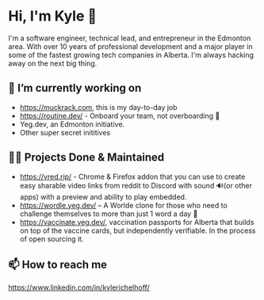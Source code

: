 # Hi, I'm Kyle 👋

I'm a software engineer, technical lead, and entrepreneur in the Edmonton area. With over 10 years of professional development and a major player in some of the fastest growing tech companies in Alberta. I'm always hacking away on the next big thing. 

## 🔭 I’m currently working on
- https://muckrack.com, this is my day-to-day job
- https://routine.dev/ - Onboard your team, not overboarding 🛟
- Yeg.dev, an Edmonton initiative.
- Other super secret inititives

## 👨‍🔧 Projects Done & Maintained
- https://vred.rip/ - Chrome & Firefox addon that you can use to create easy sharable video links from reddit to Discord with sound 🔊(or other apps) with a preview and ability to play embedded.
- https://wordle.yeg.dev/ – A Worlde clone for those who need to challenge themselves to more than just 1 word a day 📝
- https://vaccinate.yeg.dev/, vaccination passports for Alberta that builds on top of the vaccine cards, but independently verifiable. In the process of open sourcing it.


## 📫 How to reach me
https://www.linkedin.com/in/kylerichelhoff/

<!--
**grepme/grepme** is a ✨ _special_ ✨ repository because its `README.md` (this file) appears on your GitHub profile.

Here are some ideas to get you started:

- 🔭 I’m currently working on ...
- 🌱 I’m currently learning ...
- 👯 I’m looking to collaborate on ...
- 🤔 I’m looking for help with ...
- 💬 Ask me about ...
- 📫 How to reach me: ...
- 😄 Pronouns: ...
- ⚡ Fun fact: ...
-->
